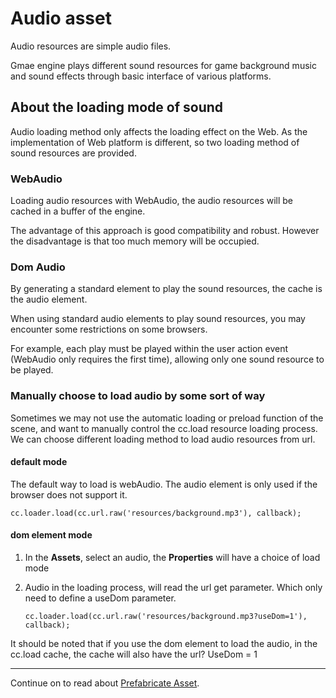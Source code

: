 # Audio asset

Audio resources are simple audio files.

Gmae engine plays different sound resources for game background music and sound effects through basic interface of various platforms.

## About the loading mode of sound

Audio loading method only affects the loading effect on the Web. As the implementation of  Web platform is different, so two loading method of sound resources are provided.

### WebAudio
Loading audio resources with WebAudio, the audio resources will be cached in a buffer of the engine.

The advantage of this approach is good compatibility and robust. However the disadvantage is that too much memory will be occupied.

### Dom Audio
By generating a standard element to play the sound resources, the cache is the audio element.

When using standard audio elements to play sound resources, you may encounter some restrictions on some browsers.

For example, each play must be played within the user action event (WebAudio only requires the first time), allowing only one sound resource to be played.

### Manually choose to load audio by some sort of way
Sometimes we may not use the automatic loading or preload function of the scene, and want to manually control the cc.load resource loading process. We can choose different loading method to load audio resources from url.

#### default mode

The default way to load is webAudio. The audio element is only used if the browser does not support it.

```
cc.loader.load(cc.url.raw('resources/background.mp3'), callback);
```

#### dom element mode

1. In the **Assets**, select an audio, the **Properties** will have a choice of load mode

2. Audio in the loading process, will read the url get parameter. Which only need to define a useDom parameter.

    ```
    cc.loader.load(cc.url.raw('resources/background.mp3?useDom=1'), callback);
    ```
It should be noted that if you use the dom element to load the audio, in the cc.load cache, the cache will also have the url? UseDom = 1

<hr>

Continue on to read about [Prefabricate Asset](prefab.md).